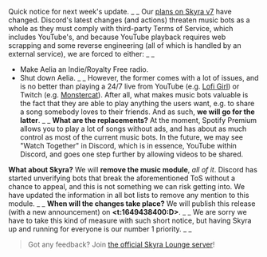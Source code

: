Quick notice for next week's update.
_ _
Our [plans on Skyra v7](https://skyra.notion.site/Skyra-v7-922ba06004654142a7b63347a92513a8) have changed. Discord's latest changes (and actions) threaten music bots as a whole as they must comply with third-party Terms of Service, which includes YouTube's, and because YouTube playback requires web scrapping and some reverse engineering (all of which is handled by an external service), we are forced to either:
_ _
- Make Aelia an Indie/Royalty Free radio.
- Shut down Aelia.
_ _
However, the former comes with a lot of issues, and is no better than playing a 24/7 live from YouTube (e.g. [Lofi Girl](https://www.youtube.com/watch?v=5qap5aO4i9A)) or Twitch (e.g. [Monstercat](https://www.twitch.tv/monstercat)). After all, what makes music bots valuable is the fact that they are able to play anything the users want, e.g. to share a song somebody loves to their friends. And as such, __we will go for the latter__.
_ _
**What are the replacements?** At the moment, Spotify Premium allows you to play a lot of songs without ads, and has about as much control as most of the current music bots. In the future, we may see "Watch Together" in Discord, which is in essence, YouTube within Discord, and goes one step further by allowing videos to be shared.

**What about Skyra?** We will __remove the music module__, _all of it_. Discord has started unverifying bots that break the aforementioned ToS without a chance to appeal, and this is not something we can risk getting into. We have updated the information in all bot lists to remove any mention to this module.
_ _
**When will the changes take place?** We will publish this release (with a new announcement) on __<t:1649438400:D>__.
_ _
We are sorry we have to take this kind of measure with such short notice, but having Skyra up and running for everyone is our number 1 priority.
_ _
> Got any feedback? Join [the official Skyra Lounge server](https://join.skyra.pw)!